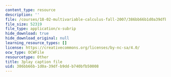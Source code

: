 ```yaml
---
content_type: resource
description: ''
file: /courses/18-02-multivariable-calculus-fall-2007/386bb66b1d0a39dfb9ddb740bfb50008_WfEQabCGAqI.srt
file_size: 52319
file_type: application/x-subrip
hide_download: true
hide_download_original: null
learning_resource_types: []
license: https://creativecommons.org/licenses/by-nc-sa/4.0/
ocw_type: OCWFile
resourcetype: Other
title: 3play caption file
uid: 386bb66b-1d0a-39df-b9dd-b740bfb50008
---
```

